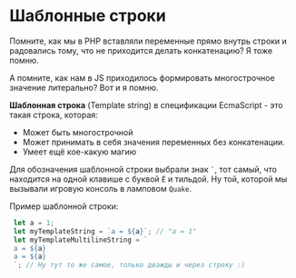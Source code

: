 # Шаблонные строки

Помните, как мы в PHP вставляли переменные прямо внутрь строки и радовались тому, что не приходится делать конкатенацию?
Я тоже помню.

А помните, как нам в JS приходилось формировать многострочное значение литерально? Вот и я помню.

**Шаблонная строка** (Template string) в спецификации EcmaScript - это такая строка, которая:
 * Может быть многострочной
 * Может принимать в себя значения переменных без конкатенации.
 * Умеет ещё кое-какую магию
 
 Для обозначения шаблонной строки выбрали знак `` ` ``, тот самый, что находится на одной клавише с буквой `Ё` и тильдой. Ну той, которой мы вызывали игровую консоль в ламповом `Quake`.
 
Пример шаблонной строки:

```typescript
 let a = 1;
 let myTemplateString = `a = ${a}`; // "a = 1"
 let myTemplateMultilineString = `
 a = ${a}
 a = ${a}
 `; // Ну тут то же самое, только дважды и через строку :)
```

